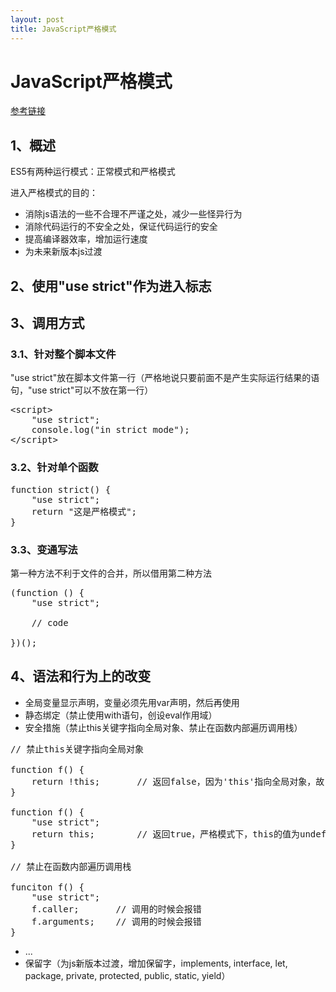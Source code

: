 ```yaml
---
layout: post
title: JavaScript严格模式
---
```


# JavaScript严格模式

[参考链接](http://www.ruanyifeng.com/blog/2013/01/javascript_strict_mode.html)

## 1、概述

ES5有两种运行模式：正常模式和严格模式

进入严格模式的目的：

+ 消除js语法的一些不合理不严谨之处，减少一些怪异行为
+ 消除代码运行的不安全之处，保证代码运行的安全
+ 提高编译器效率，增加运行速度
+ 为未来新版本js过渡

## 2、使用"use strict"作为进入标志

## 3、调用方式

### 3.1、针对整个脚本文件

"use strict"放在脚本文件第一行（严格地说只要前面不是产生实际运行结果的语句，"use strict"可以不放在第一行）

<pre>
&ltscript&gt
	"use strict";
	console.log("in strict mode");
&lt/script&gt
</pre>

### 3.2、针对单个函数

<pre>
function strict() {
	"use strict";
	return "这是严格模式";
}
</pre>

### 3.3、变通写法

第一种方法不利于文件的合并，所以借用第二种方法

<pre>
(function () {
	"use strict";
	
	// code
	
})();
</pre>

## 4、语法和行为上的改变

+ 全局变量显示声明，变量必须先用var声明，然后再使用
+ 静态绑定（禁止使用with语句，创设eval作用域）
+ 安全措施（禁止this关键字指向全局对象、禁止在函数内部遍历调用栈）

<pre>
// 禁止this关键字指向全局对象

function f() {
	return !this;		// 返回false，因为'this'指向全局对象，故'!this'就是false
}

function f() {
	"use strict";
	return this;		// 返回true，严格模式下，this的值为undefined
}

// 禁止在函数内部遍历调用栈

funciton f() {
	"use strict";
	f.caller;		// 调用的时候会报错
	f.arguments;	// 调用的时候会报错
}
</pre>

+ ...
+ 保留字（为js新版本过渡，增加保留字，implements, interface, let, package, private, protected, public, static, yield）
